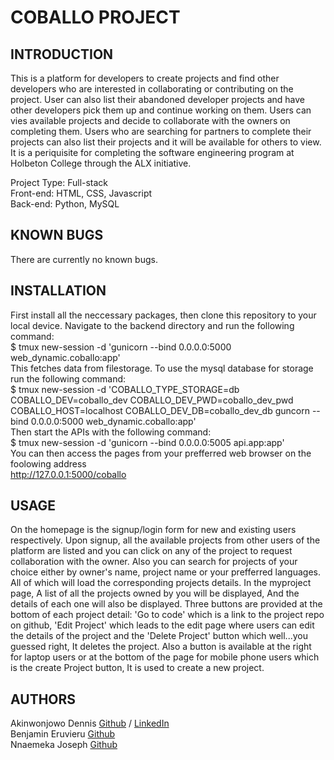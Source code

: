 # COBALLO PROJECT

## INTRODUCTION

This is a platform for developers to create projects and find other developers
who are interested in collaborating or contributing on the project.
User can also list their abandoned developer projects and have other developers
pick them up and continue working on them. 
Users can vies available projects and decide to collaborate with the owners on 
completing them. Users who are searching for partners to complete their projects
can also list their projects and it will be available for others to view.
It is a periquisite for completing the
software engineering program at Holbeton College through the ALX initiative.

Project Type: Full-stack </br>
Front-end: HTML, CSS, Javascript </br>
Back-end: Python, MySQL </br>

## KNOWN BUGS

There are currently no known bugs.

## INSTALLATION

First install all the neccessary packages, then clone this repository to your local device.
Navigate to the backend directory and run the following command:</br>
$ tmux new-session -d 'gunicorn --bind 0.0.0.0:5000 web_dynamic.coballo:app'</br>
This fetches data from filestorage. To use the mysql database for storage run the following command:</br>
$ tmux new-session -d 'COBALLO_TYPE_STORAGE=db COBALLO_DEV=coballo_dev COBALLO_DEV_PWD=coballo_dev_pwd COBALLO_HOST=localhost COBALLO_DEV_DB=coballo_dev_db guncorn --bind 0.0.0.0:5000 web_dynamic.coballo:app'</br>
Then start the APIs with the following command:</br>
$ tmux new-session -d 'gunicorn --bind 0.0.0.0:5005 api.app:app'</br>
You can then access the pages from your prefferred web browser on the foolowing address</br>
   http://127.0.0.1:5000/coballo</br>

## USAGE

On the homepage is the signup/login form for new and existing users respectively.
Upon signup, all the available projects from other users of the platform are listed
and you can click on any of the project to request collaboration with the owner. Also
you can search for projects of your choice either by owner's name, project name or 
your prefferred languages. All of which will load the corresponding projects details.
In the myproject page, A list of all the projects owned by you will be displayed, 
And the details of each one will also be displayed. Three buttons are provided at the
bottom of each project detail: 'Go to code' which is a link to the project repo on github,
'Edit Project' which leads to the edit page where users can edit the details of the project
and the 'Delete Project' button which well...you guessed right, It deletes the project. Also
a button is available at the right for laptop users or at the bottom of the page for mobile 
phone users which is the create Project button, It is used to create a new project.

## AUTHORS

Akinwonjowo Dennis [Github](https://github.com/Dennisco12) / [LinkedIn](https://linkedin.com/dennis-akinwonjowo)</br>
Benjamin Eruvieru [Github](https://github.com/benjamineruvieru)</br>
Nnaemeka Joseph [Github](https://github.com/nnaemekaxi)</br>
